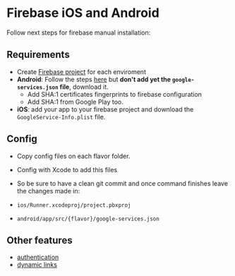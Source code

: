 # Firebase iOS and Android

Follow next steps for firebase manual installation:

## Requirements

- Create [Firebase project](https://console.firebase.google.com/) for each enviroment
- **Android**: Follow the steps [here](https://firebase.flutter.dev/docs/manual-installation/android) but **don't add yet the
  `google-services.json` file**, download it.
  - Add SHA:1 certificates fingerprints to firebase configuration
  - Add SHA:1 from Google Play too.
- **iOS**: add your app to your firebase project and download
the `GoogleService-Info.plist` file.

## Config

- Copy config files on each flavor folder.
- Config with Xcode to add this files
- So be sure to have a clean git commit
and once command finishes leave the changes made in:

- `ios/Runner.xcodeproj/project.pbxproj`
- `android/app/src/{flavor}/google-services.json`

## Other features

- [authentication](firebase_authentication.md)
- [dynamic links](firebase_dynamic_links.md)

